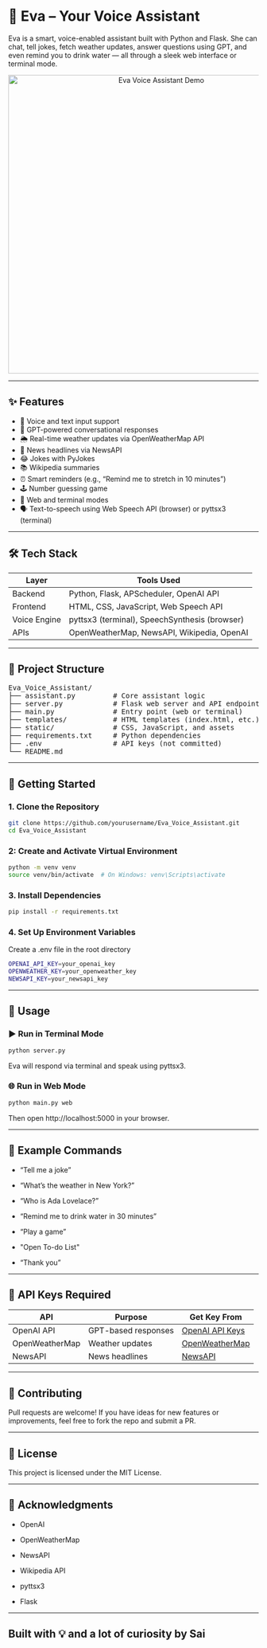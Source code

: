 # 🤖 Eva – Your Voice Assistant

Eva is a smart, voice-enabled assistant built with Python and Flask. She can chat, tell jokes, fetch weather updates, answer questions using GPT, and even remind you to drink water — all through a sleek web interface or terminal mode.

<p align="center">
  <img src="https://github.com/MSRamya9/Eva_Voice_Assistant/static/assets/eva_ss.jpg" alt="Eva Voice Assistant Demo" width="600"/>
</p>

---

## ✨ Features

- 🎤 Voice and text input support
- 💬 GPT-powered conversational responses
- 🌦️ Real-time weather updates via OpenWeatherMap API
- 📰 News headlines via NewsAPI
- 😂 Jokes with PyJokes
- 📚 Wikipedia summaries
- ⏰ Smart reminders (e.g., “Remind me to stretch in 10 minutes”)
- 🕹️ Number guessing game
- 🧠 Web and terminal modes
- 🗣️ Text-to-speech using Web Speech API (browser) or pyttsx3 (terminal)

---

## 🛠️ Tech Stack

| Layer         | Tools Used                                      |
|---------------|--------------------------------------------------|
| Backend       | Python, Flask, APScheduler, OpenAI API          |
| Frontend      | HTML, CSS, JavaScript, Web Speech API           |
| Voice Engine  | pyttsx3 (terminal), SpeechSynthesis (browser)   |
| APIs          | OpenWeatherMap, NewsAPI, Wikipedia, OpenAI      |

---

## 📁 Project Structure

<pre>
Eva_Voice_Assistant/
├── assistant.py         # Core assistant logic
├── server.py            # Flask web server and API endpoints
├── main.py              # Entry point (web or terminal)
├── templates/           # HTML templates (index.html, etc.)
├── static/              # CSS, JavaScript, and assets
├── requirements.txt     # Python dependencies
├── .env                 # API keys (not committed)
└── README.md
</pre>
---

## 🚀 Getting Started

### 1. Clone the Repository

```bash
git clone https://github.com/yourusername/Eva_Voice_Assistant.git
cd Eva_Voice_Assistant
```
###  2: Create and Activate Virtual Environment
```bash
python -m venv venv
source venv/bin/activate  # On Windows: venv\Scripts\activate
```
### 3. Install Dependencies
```bash
pip install -r requirements.txt
```
### 4. Set Up Environment Variables
Create a .env file in the root directory
```bash
OPENAI_API_KEY=your_openai_key
OPENWEATHER_KEY=your_openweather_key
NEWSAPI_KEY=your_newsapi_key
```
---
## 🧪 Usage
### ▶️ Run in Terminal Mode
```bash
python server.py
```
Eva will respond via terminal and speak using pyttsx3.
### 🌐 Run in Web Mode
```bash
python main.py web
```
Then open http://localhost:5000 in your browser.

---
## 💬 Example Commands
- “Tell me a joke”

- “What’s the weather in New York?”

- “Who is Ada Lovelace?”

- “Remind me to drink water in 30 minutes”

- “Play a game”

- "Open To-do List" 

- “Thank you”

---

## 🔐 API Keys Required

| API             | Purpose                | Get Key From                                               |
|------------------|-------------------------|-------------------------------------------------------------|
| OpenAI API       | GPT-based responses     | [OpenAI API Keys](https://platform.openai.com/account/api-keys) |
| OpenWeatherMap   | Weather updates         | [OpenWeatherMap](https://openweathermap.org/api)           |
| NewsAPI          | News headlines          | [NewsAPI](https://newsapi.org)                             |


---
## 🤝 Contributing
Pull requests are welcome! If you have ideas for new features or improvements, feel free to fork the repo and submit a PR.

---
## 📜 License
This project is licensed under the MIT License.

---
## 🙌 Acknowledgments
- OpenAI

- OpenWeatherMap

- NewsAPI

- Wikipedia API

- pyttsx3

- Flask

---
## Built with 💡 and a lot of curiosity by Sai

